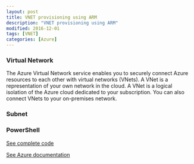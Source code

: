 ```yaml
---
layout: post
title: VNET provisioning using ARM
description: "VNET provisioning using ARM"
modified: 2016-12-01
tags: [VNET]
categories: [Azure]
---
```

### Virtual Network
The Azure Virtual Network service enables you to securely connect Azure resources to each other with virtual networks (VNets). A VNet is a representation of your own network in the cloud. A VNet is a logical isolation of the Azure cloud dedicated to your subscription. You can also connect VNets to your on-premises network.

### Subnet

### PowerShell

[See complete code](https://github.com/AjeetChouksey/resources/blob/master/network/azure365.vnet.json)

[See Azure documentation](https://docs.microsoft.com/en-us/azure/virtual-network/virtual-networks-overview)